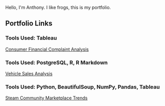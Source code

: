 Hello, I'm Anthony. I like frogs, this is my portfolio.

## Portfolio Links

### Tools Used: Tableau
[Consumer Financial Complaint Analysis](https://public.tableau.com/shared/YGW6WMY9S?:display_count=n&:origin=viz_share_link)

### Tools Used: PostgreSQL, R, R Markdown
[Vehicle Sales Analysis](https://anlu5.github.io/Portfolio/Case_Study_Vehicle_Sales_Analysis_Report.html)

### Tools Used: Python, BeautifulSoup, NumPy, Pandas, Tableau
[Steam Community Marketplace Trends](https://public.tableau.com/views/Book1_17211105768170/Dashboard1?:language=en-US&publish=yes&:sid=&:redirect=auth&:display_count=n&:origin=viz_share_link)
